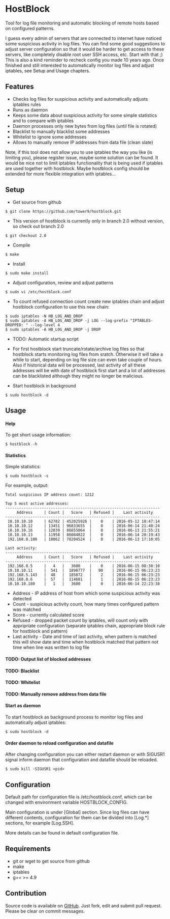 HostBlock
=========

Tool for log file monitoring and automatic blocking of remote hosts based on configured patterns.

I guess every admin of servers that are connected to internet have noticed some suspicious activity in log files. You can find some good suggestions to adjust server configuration so that it would be harder to get access to these servers, like completely disable root user SSH access, etc. Start with that ;) This is also a kind reminder to recheck config you made 10 years ago. Once finished and still interested to automatically monitor log files and adjust iptables, see Setup and Usage chapters.

Features
--------

 - Checks log files for suspicious activity and automatically adjusts iptables rules
 - Runs as daemon
 - Keeps some data about suspicious activity for some simple statistics and to compare with iptables
 - Daemon processes only new bytes from log files (until file is rotated)
 - Blacklist to manually blacklist some addresses
 - Whitelist to ignore some addresses
 - Allows to manually remove IP addresses from data file (clean slate)

Note, if this tool does not allow you to use iptables the way you like (is limiting you), please register issue, maybe some solution can be found. It would be nice not to limit iptables functionality that is being used if iptables are used together with hostblock. Maybe hostblock config should be extended for more flexible integration with iptables...

Setup
-----

 - Get source from github
```
$ git clone https://github.com/tower9/hostblock.git
```
 - This version of hostblock is currently only in branch 2.0 without version, so check out branch 2.0
```
$ git checkout 2.0
```
 - Compile
```
$ make
```
 - Install
```
$ sudo make install
```
 - Adjust configuration, review and adjust patterns
```
$ sudo vi /etc/hostblock.conf
```
 - To count refused connection count create new iptables chain and adjust hostblock configuration to use this new chain:
```
$ sudo iptables -N HB_LOG_AND_DROP
$ sudo iptables -A HB_LOG_AND_DROP -j LOG --log-prefix "IPTABLES-DROPPED: " --log-level 4
$ sudo iptables -A HB_LOG_AND_DROP -j DROP
```
 - TODO: Automatic startup script

 - For first hostblock start truncate/rotate/archive log files so that hostblock starts monitoring log files from sratch. Otherwise it will take a while to start, depending on log file size can even take couple of hours. Also if historical data will be processed, last activity of all these addresses will be with date of hostblock first start and a lot of addresses can be blacklisted although they might no longer be malicious.

 - Start hostblock in background
```
$ sudo hostblock -d
```

Usage
-----

#### Help

To get short usage information:
```
$ hostblock -h
```

#### Statistics
Simple statistics:
```
$ sudo hostblock -s
```
For example, output:
```
Total suspicious IP address count: 1212

Top 5 most active addresses:
--------------------------------------------------------------------
     Address     | Count |   Score   | Refused |    Last activity   
--------------------------------------------------------------------
 10.10.10.10     | 62782 | 452025926 |    0    | 2016-05-12 18:47:14
 10.10.10.12     | 13451 | 96833655  |    0    | 2016-06-14 21:40:24
 10.10.10.16     | 12039 | 86655064  |    0    | 2016-06-13 21:55:21
 10.10.10.13     | 11958 | 86084822  |    0    | 2016-06-14 20:19:43
 192.168.0.100   | 10862 | 78204524  |    0    | 2016-06-13 17:10:05

Last activity:
--------------------------------------------------------------------
     Address     | Count |   Score   | Refused |    Last activity   
--------------------------------------------------------------------
 192.168.0.5     |   4   |   3600    |    0    | 2016-06-15 08:38:10
 10.10.10.11     |  541  |  1898777  |   90    | 2016-06-15 06:23:23
 192.168.5.143   |  48   |  185872   |    2    | 2016-06-15 06:23:23
 192.168.0.6     |  57   |  114681   |    1    | 2016-06-15 06:23:23
 10.10.10.180    |   1   |   3600    |    0    | 2016-06-14 22:23:38
```
 - Address - IP address of host from which some suspicious activity was detected
 - Count - suspicious activity count, how many times configured pattern was matched
 - Score - currently calculated score
 - Refused - dropped packet count by iptables, will count only with appripriate configuration (separate iptables chain, appropriate block rule for hostblock and pattern)
 - Last activity - Date and time of last activity, when pattern is matched this will show date and time when hostblock matched that pattern not time when line was written to log file

#### TODO: Output list of blocked addresses

#### TODO: Blacklist

#### TODO: Whitelist

#### TODO: Manually remove address from data file

#### Start as daemon

To start hostblock as background process to monitor log files and automatically adjust iptables:
```
$ sudo hostblock -d
```

#### Order daemon to reload configuration and datafile

After changing configuration you can either restart daemon or with SIGUSR1 signal inform daemon that configuration and datafile should be reloaded.
```
$ sudo kill -SIGUSR1 <pid>
```

Configuration
-------------
Default path for configuration file is /etc/hostblock.conf, which can be changed with environment variable HOSTBLOCK_CONFIG.

Main configuration is under [Global] section. Since log files can have different contents, configuration for them can be divided into [Log.*] sections, for example [Log.SSH].

More details can be found in default configuration file.

Requirements
------------

 - git or wget to get source from github
 - make
 - iptables
 - g++ >= 4.9

Contribution
------------

Source code is available on [GitHub](https://github.com/tower9/hostblock). Just fork, edit and submit pull request. Please be clear on commit messages.
